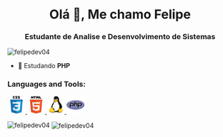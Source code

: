 <h1 align="center">Olá 👋, Me chamo Felipe</h1>
<h3 align="center">Estudante de Analise e Desenvolvimento de Sistemas</h3>

<p align="left"> <img src="https://komarev.com/ghpvc/?username=felipedev04&label=Profile%20views&color=0e75b6&style=flat" alt="felipedev04" /> </p>

- 🌱 Estudando **PHP**

<h3 align="left"></h3>
<p align="left">
</p>

<h3 align="left">Languages and Tools:</h3>
<p align="left"> <a href="https://www.w3schools.com/css/" target="_blank" rel="noreferrer"> <img src="https://raw.githubusercontent.com/devicons/devicon/master/icons/css3/css3-original-wordmark.svg" alt="css3" width="40" height="40"/> </a> <a href="https://www.w3.org/html/" target="_blank" rel="noreferrer"> <img src="https://raw.githubusercontent.com/devicons/devicon/master/icons/html5/html5-original-wordmark.svg" alt="html5" width="40" height="40"/> </a> <a href="https://www.linux.org/" target="_blank" rel="noreferrer"> <img src="https://raw.githubusercontent.com/devicons/devicon/master/icons/linux/linux-original.svg" alt="linux" width="40" height="40"/> </a> <a href="https://www.php.net" target="_blank" rel="noreferrer"> <img src="https://raw.githubusercontent.com/devicons/devicon/master/icons/php/php-original.svg" alt="php" width="40" height="40"/> </a> </p>

<p><img align="left" src="https://github-readme-stats.vercel.app/api/top-langs?username=felipedev04&show_icons=true&locale=en&layout=compact" alt="felipedev04" /></p>

<p>&nbsp;<img align="center" src="https://github-readme-stats.vercel.app/api?username=felipedev04&show_icons=true&locale=en" alt="felipedev04" /></p>
